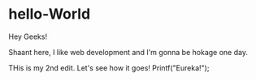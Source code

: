 # hello-World


Hey Geeks!

Shaant here, I like web development and I'm gonna be hokage one day.

THis is my 2nd edit.
Let's see how it goes!
Printf("Eureka!");
